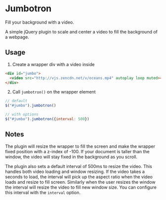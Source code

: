 # Jumbotron

Fill your background with a video.

A simple jQuery plugin to scale and center a video to fill the background of a webpage.



## Usage

1. Create a wrapper div with a video inside

```html
<div id="jumbo">
  <video src="http://vjs.zencdn.net/v/oceans.mp4" autoplay loop muted></video>
</div>
```

2. Call `jumbotron()` on the wrapper element

```js
// default
$("#jumbo").jumbotron()

// with options
$("#jumbo").jumbotron({interval: 500})
```



## Notes

The plugin will resize the wrapper to fill the screen and make the wrapper fixed position with a z-index of -100.  If your document is taller than the window, the video will stay fixed in the background as you scroll.

The plugin also sets a default interval of 500ms to resize the video.  This handles both video loading and window resizing.  If the video takes a seconds to load, the interval will pick up the aspect ratio when the video loads and resize to fill screen.  Similarly when the user resizes the window the interval will resize the video to fill new window size.  You can configure this interval with the `interval` option.
